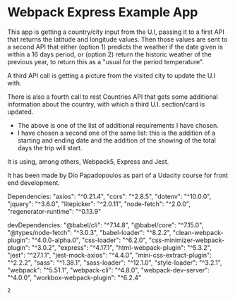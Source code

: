 # Webpack Express Example App

This app is getting a country/city input from the U.I, passing it to a first API that returns the latitude and longitude values. 
Then those values are sent to a second API that either (option 1) predicts the weather if the date given is within a 16 days period, or (option 2) return the historic weather of the previous year, to return this as a "usual for the period temperature". 

A third API call is getting a picture from the visited city to update the U.I with.

There is also a fourth call to rest Countries API that gets some additional information about the country, with which a third U.I. section/card is updated.
- The above is one of the list of additional requirements I have chosen.
- I have chosen a second one of the same list: this is the addition of a starting and ending date and the addition of the showing of the total days the trip will start.

It is using, among others, Webpack5, Express and Jest.

It has been made by Dio Papadopoulos as part of a Udacity course for front end development.

Dependencies:
    "axios": "^0.21.4",
    "cors": "^2.8.5",
    "dotenv": "^10.0.0",
    "jquery": "^3.6.0",
    "litepicker": "^2.0.11",
    "node-fetch": "^2.0.0",
    "regenerator-runtime": "^0.13.9"

devDependencies: 
    "@babel/cli": "^7.14.8",
    "@babel/core": "^7.15.0",
    "@types/node-fetch": "^3.0.3",
    "babel-loader": "^8.2.2",
    "clean-webpack-plugin": "^4.0.0-alpha.0",
    "css-loader": "^6.2.0",
    "css-minimizer-webpack-plugin": "^3.0.2",
    "express": "^4.17.1",
    "html-webpack-plugin": "^5.3.2",
    "jest": "^27.1.1",
    "jest-mock-axios": "^4.4.0",
    "mini-css-extract-plugin": "^2.2.2",
    "sass": "^1.38.1",
    "sass-loader": "^12.1.0",
    "style-loader": "^3.2.1",
    "webpack": "^5.51.1",
    "webpack-cli": "^4.8.0",
    "webpack-dev-server": "^4.0.0",
    "workbox-webpack-plugin": "^6.2.4"

    2